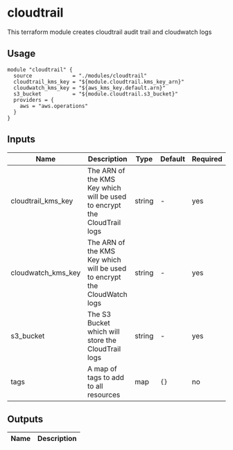 # cloudtrail

This terraform module creates cloudtrail audit trail and cloudwatch logs

## Usage
```
module "cloudtrail" {
  source             = "./modules/cloudtrail"
  cloudtrail_kms_key = "${module.cloudtrail.kms_key_arn}"
  cloudwatch_kms_key = "${aws_kms_key.default.arn}"
  s3_bucket          = "${module.cloudtrail.s3_bucket}"
  providers = {
    aws = "aws.operations"
  }
}
```

## Inputs
Name | Description | Type | Default | Required
---- | ----------- | ---- | ------- | --------
cloudtrail_kms_key | The ARN of the KMS Key which will be used to encrypt the CloudTrail logs | string | - | yes
cloudwatch_kms_key | The ARN of the KMS Key which will be used to encrypt the CloudWatch logs | string | - | yes
s3_bucket | The S3 Bucket which will store the CloudTrail logs | string | - | yes
tags | A map of tags to add to all resources | map | `{}` | no

## Outputs
Name | Description
---- | -----------
